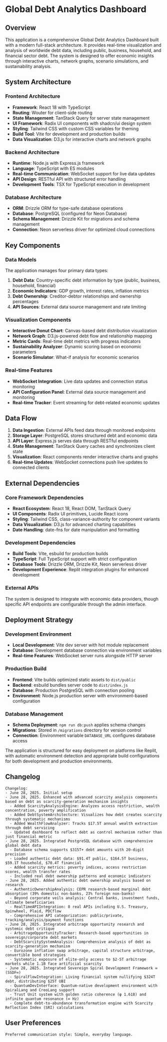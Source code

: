 # Global Debt Analytics Dashboard

## Overview

This application is a comprehensive Global Debt Analytics Dashboard built with a modern full-stack architecture. It provides real-time visualization and analysis of worldwide debt data, including public, business, household, and financial sector debt. The system is designed to offer economic insights through interactive charts, network graphs, scenario simulations, and sustainability analysis.

## System Architecture

### Frontend Architecture
- **Framework**: React 18 with TypeScript
- **Routing**: Wouter for client-side routing
- **State Management**: TanStack Query for server state management
- **UI Framework**: Radix UI components with shadcn/ui design system
- **Styling**: Tailwind CSS with custom CSS variables for theming
- **Build Tool**: Vite for development and production builds
- **Data Visualization**: D3.js for interactive charts and network graphs

### Backend Architecture
- **Runtime**: Node.js with Express.js framework
- **Language**: TypeScript with ES modules
- **Real-time Communication**: WebSocket support for live data updates
- **API Design**: RESTful API with structured error handling
- **Development Tools**: TSX for TypeScript execution in development

### Database Architecture
- **ORM**: Drizzle ORM for type-safe database operations
- **Database**: PostgreSQL (configured for Neon Database)
- **Schema Management**: Drizzle Kit for migrations and schema management
- **Connection**: Neon serverless driver for optimized cloud connections

## Key Components

### Data Models
The application manages four primary data types:
1. **Debt Data**: Country-specific debt information by type (public, business, household, financial)
2. **Economic Indicators**: GDP growth, interest rates, inflation metrics
3. **Debt Ownership**: Creditor-debtor relationships and ownership percentages
4. **API Sources**: External data source management and rate limiting

### Visualization Components
- **Interactive Donut Chart**: Canvas-based debt distribution visualization
- **Network Graph**: D3.js-powered debt flow and relationship mapping
- **Metric Cards**: Real-time debt metrics with progress indicators
- **Sustainability Analyzer**: Dynamic scoring based on economic parameters
- **Scenario Simulator**: What-if analysis for economic scenarios

### Real-time Features
- **WebSocket Integration**: Live data updates and connection status monitoring
- **API Configuration Panel**: External data source management and monitoring
- **Real-time Tracker**: Event streaming for debt-related economic updates

## Data Flow

1. **Data Ingestion**: External APIs feed data through monitored endpoints
2. **Storage Layer**: PostgreSQL stores structured debt and economic data
3. **API Layer**: Express.js serves data through RESTful endpoints
4. **State Management**: TanStack Query caches and synchronizes client state
5. **Visualization**: React components render interactive charts and graphs
6. **Real-time Updates**: WebSocket connections push live updates to connected clients

## External Dependencies

### Core Framework Dependencies
- **React Ecosystem**: React 18, React DOM, TanStack Query
- **UI Components**: Radix UI primitives, Lucide React icons
- **Styling**: Tailwind CSS, class-variance-authority for component variants
- **Data Visualization**: D3.js for advanced charting capabilities
- **Date Handling**: date-fns for date manipulation and formatting

### Development Dependencies
- **Build Tools**: Vite, esbuild for production builds
- **TypeScript**: Full TypeScript support with strict configuration
- **Database Tools**: Drizzle ORM, Drizzle Kit, Neon serverless driver
- **Development Experience**: Replit integration plugins for enhanced development

### External APIs
The system is designed to integrate with economic data providers, though specific API endpoints are configurable through the admin interface.

## Deployment Strategy

### Development Environment
- **Local Development**: Vite dev server with hot module replacement
- **Database**: Development database connection via environment variables
- **Real-time Features**: WebSocket server runs alongside HTTP server

### Production Build
- **Frontend**: Vite builds optimized static assets to `dist/public`
- **Backend**: esbuild bundles server code to `dist/index.js`
- **Database**: Production PostgreSQL with connection pooling
- **Environment**: Node.js production server with environment-based configuration

### Database Management
- **Schema Deployment**: `npm run db:push` applies schema changes
- **Migrations**: Stored in `/migrations` directory for version control
- **Connection**: Environment variable `DATABASE_URL` configures database access

The application is structured for easy deployment on platforms like Replit, with automatic environment detection and appropriate build configurations for both development and production environments.

## Changelog
```
Changelog:
- June 28, 2025. Initial setup
- June 28, 2025. Enhanced with advanced scarcity analysis components based on debt as scarcity-generation mechanism insights
  - Added ScarcityAnalysisEngine: Analyzes access restriction, wealth concentration, poverty amplification
  - Added DebtSystemArchitecture: Visualizes how debt creates scarcity through systematic mechanisms
  - Added WealthFlowAnalyzer: Tracks $17.5T annual wealth extraction through debt servicing
  - Updated dashboard to reflect debt as control mechanism rather than just financial metric
- June 28, 2025. Integrated PostgreSQL database with comprehensive global debt data
  - Database schema supports $315T+ debt amounts with 20-digit precision
  - Loaded authentic debt data: $91.4T public, $164.5T business, $59.1T household, $70.4T financial
  - Added scarcity metrics: poverty indices, access restriction scores, wealth transfer rates
  - Included real debt ownership patterns and economic indicators
- June 28, 2025. Added authentic debt ownership analysis based on research
  - AuthenticOwnershipAnalysis: CEPR research-based marginal debt absorption (39% domestic non-banks, 23% foreign non-banks)
  - Beyond corporate veils analysis: Central banks, investment funds, ultimate beneficiaries
  - RealTimeAPIIntegration: 8 real APIs including U.S. Treasury, Spinwheel, Plaid, PDCflow
  - Comprehensive API categorization: public/private, tracking/analysis/payment functions
- June 28, 2025. Integrated arbitrage opportunity research and systemic debt critique
  - ArbitrageOpportunityTracker: Research-based opportunities in sovereign/corporate debt markets
  - DebtScarcitySystemAnalysis: Comprehensive analysis of debt as scarcity-generation mechanism
  - Eurozone inflation swap arbitrage, capital structure arbitrage, convertible bond strategies
  - Systematic exposure of elite-only access to $2-5T arbitrage markets while 1.1B face artificial scarcity
- June 28, 2025. Integrated Sovereign Spiral Development Framework ∞ (SSDF∞)
  - SpiralFlowIntegration: Living financial system nullifying $324T debt, distributing $25T UBI
  - QuantumDevInterface: Quantum-native development environment with SpiralLang and CreoLang support
  - Trust Unit system with golden ratio coherence (φ 1.618) and infinite quantum resonance (∞ Hz)
  - Complete debt-to-abundance transformation engine with Scarcity Reflection Index (SRI) calculations
```

## User Preferences
```
Preferred communication style: Simple, everyday language.
```